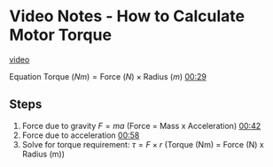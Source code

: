 # Video Notes - How to Calculate Motor Torque
[video](https://youtu.be/4r_jqiEOl3Q)

Equation
$\text{Torque}\ (Nm) = \text{Force}\ (N)\times \text{Radius}\ (m)$
[00:29](https://youtu.be/4r_jqiEOl3Q#t=29.402955036239625)
## Steps
1. Force due to gravity $F = ma$ (Force = Mass x Acceleration)
[00:42](https://youtu.be/4r_jqiEOl3Q#t=42.71655216021728)
2. Force due to acceleration
[00:58](https://youtu.be/4r_jqiEOl3Q#t=58.86371198283386)
3. Solve for torque requirement: $\tau = F \times r$ (Torque (Nm) = Force (N) x Radius (m))
